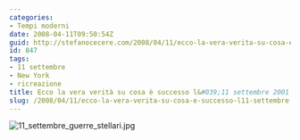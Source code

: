 ```yaml
---
categories:
- Tempi moderni
date: 2008-04-11T09:50:54Z
guid: http://stefanocecere.com/2008/04/11/ecco-la-vera-verita-su-cosa-e-successo-l11-settembre-2001/
id: 847
tags:
- 11 settembre
- New York
- ricreazione
title: Ecco la vera verità su cosa è successo l&#039;11 settembre 2001
slug: /2008/04/11/ecco-la-vera-verita-su-cosa-e-successo-l11-settembre-2001/
---
```


![11_settembre_guerre_stellari.jpg](http://stefanocecere.com/wp-content/uploads/sites/3/2008/04/11_settembre_guerre_stellari.jpg)